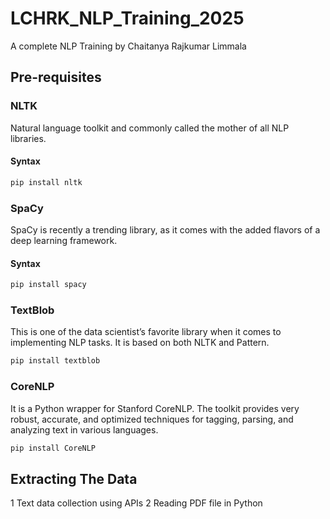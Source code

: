 # LCHRK_NLP_Training_2025
 A complete NLP Training by Chaitanya Rajkumar Limmala

## Pre-requisites

### NLTK
Natural language toolkit and commonly called the mother of all 
NLP libraries.
#### Syntax
```python
pip install nltk
```

### SpaCy
SpaCy is recently a trending library, as it comes with the added 
flavors of a deep learning framework.
#### Syntax
```python
pip install spacy
```

### TextBlob
This is one of the data scientist’s favorite library when it 
comes to implementing NLP tasks. It is based on both NLTK and Pattern.
```python
pip install textblob
```

### CoreNLP
It is a Python wrapper for Stanford CoreNLP. The toolkit 
provides very robust, accurate, and optimized techniques for tagging, 
parsing, and analyzing text in various languages.
```python
pip install CoreNLP
```

## Extracting The Data
1 Text data collection using APIs
2 Reading PDF file in Python
